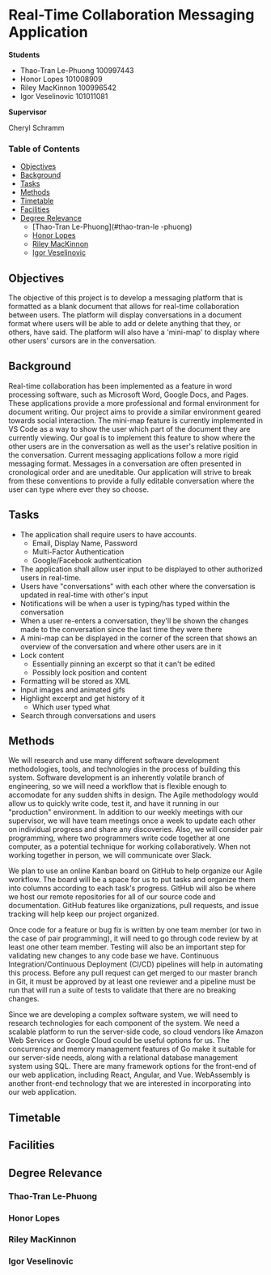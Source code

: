 # Real-Time Collaboration Messaging Application
**Students**
* Thao-Tran Le-Phuong 100997443
* Honor Lopes 101008909
* Riley MacKinnon 100996542
* Igor Veselinovic 101011081

**Supervisor**

Cheryl Schramm

### Table of Contents
* [Objectives](#objectives)
* [Background](#background)
* [Tasks](#tasks)
* [Methods](#methods)
* [Timetable](#timetable)
* [Facilities](#facilities)
* [Degree Relevance](#degree-relevance)
	* [Thao-Tran Le-Phuong](#thao-tran-le -phuong)
	* [Honor Lopes](#honor-lopes)
	* [Riley MacKinnon](#riley-mackinnon)
	* [Igor Veselinovic](#igor-veselinovic)

## Objectives
The objective of this project is to develop a messaging platform that is formatted as a blank document that allows for 
real-time collaboration between users. The platform will display conversations in a document format where users will be able to add or delete anything that they, or others, have said. The platform will also have a 'mini-map' to display where other users' cursors are in the conversation.

## Background
Real-time collaboration has been implemented as a feature in word processing software, such as Microsoft Word, Google Docs, and 
Pages. These applications provide a more professional and formal environment for document writing. Our project aims to provide
a similar environment geared towards social interaction. The mini-map feature is currently implemented in VS Code as a way to show the user which part of the document they are currently viewing. Our goal is to implement this feature to show where the other users are in the conversation as well as the user's relative position in the conversation. Current messaging applications follow a more rigid messaging format. Messages in a conversation are often presented in cronological order and are uneditable. Our application will strive to break from these conventions to provide a fully editable conversation where the user can type where ever they so choose.

## Tasks
* The application shall require users to have accounts.
  * Email, Display Name, Password
  * Multi-Factor Authentication
  * Google/Facebook authentication
* The application shall allow user input to be displayed to other authorized users in real-time.
* Users have "conversations" with each other where the conversation is updated in real-time with other's input
* Notifications will be when a user is typing/has typed within the conversation
* When a user re-enters a conversation, they'll be shown the changes made to the conversation since the last time they were 
there
* A mini-map can be displayed in the corner of the screen that shows an overview of the conversation and where other users are 
in it 
* Lock content
  * Essentially pinning an excerpt so that it can't be edited
  * Possibly lock position and content
* Formatting will be stored as XML
* Input images and animated gifs
* Highlight excerpt and get history of it
  * Which user typed what
* Search through conversations and users

## Methods
We will research and use many different software development methodologies, tools, and technologies
in the process of building this system. Software development is an inherently volatile branch of
engineering, so we will need a workflow that is flexible enough to accomodate for any sudden shifts
in design. The Agile methodology would allow us to quickly write code, test it, and have it running
in our "production" environment. In addition to our weekly meetings with our supervisor, we will
have team meetings once a week to update each other on individual progress and share any
discoveries. Also, we will consider pair programming, where two programmers write code together at
one computer, as a potential technique for working collaboratively. When not working together in
person, we will communicate over Slack.

We plan to use an online Kanban board on GitHub to help organize our Agile workflow. The board will
be a space for us to put tasks and organize them into columns according to each task's progress.
GitHub will also be where we host our remote repositories for all of our source code and
documentation. GitHub features like organizations, pull requests, and issue tracking will help keep
our project organized.

Once code for a feature or bug fix is written by one team member (or two in the case of pair
programming), it will need to go through code review by at least one other team member. Testing will
also be an important step for validating new changes to any code base we have. Continuous
Integration/Continuous Deployment (CI/CD) pipelines will help in automating this process. Before any
pull request can get merged to our master branch in Git, it must be approved by at least one
reviewer and a pipeline must be run that will run a suite of tests to validate that there are no
breaking changes.

Since we are developing a complex software system, we will need to research technologies for each
component of the system. We need a scalable platform to run the server-side code, so cloud vendors
like Amazon Web Services or Google Cloud could be useful options for us. The concurrency and memory
management features of Go make it suitable for our server-side needs, along with a relational
database management system using SQL. There are many framework options for the front-end of our web
application, including React, Angular, and Vue. WebAssembly is another front-end technology that we
are interested in incorporating into our web application.

## Timetable

## Facilities

## Degree Relevance

### Thao-Tran Le-Phuong

### Honor Lopes

### Riley MacKinnon

### Igor Veselinovic
